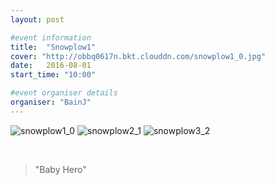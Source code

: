 ```yaml
---
layout: post

#event information
title:  "Snowplow1"
cover: "http://obbq0617n.bkt.clouddn.com/snowplow1_0.jpg"
date:   2016-08-01
start_time: "10:00"

#event organiser details
organiser: "BainJ"
---
```


![snowplow1_0](http://obbq0617n.bkt.clouddn.com/snowplow1_0.jpg)
![snowplow2_1](http://obbq0617n.bkt.clouddn.com/snowplow1_1.jpg)
![snowplow3_2](http://obbq0617n.bkt.clouddn.com/snowplow1_2.jpg)


<br>
<blockquote>
"Baby Hero"
</blockquote>
